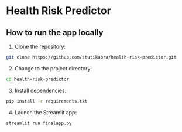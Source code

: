 # Health Risk Predictor
## How to run the app locally

1. Clone the repository:
```bash
git clone https://github.com/stutikabra/health-risk-predictor.git
```

2. Change to the project directory:
```bash
cd health-risk-predictor
```
   
3. Install dependencies:
```bash
pip install -r requirements.txt
```
   
4. Launch the Streamlit app:
```bash
streamlit run finalapp.py
```
